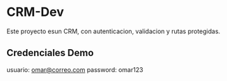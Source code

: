 # CRM-Dev

Este proyecto esun CRM, con autenticacion, validacion y rutas protegidas.

## Credenciales Demo
usuario: omar@correo.com
password: omar123
